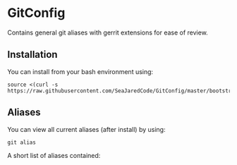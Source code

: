 # GitConfig

Contains general git aliases with gerrit extensions for ease of review.

## Installation
You can install from your bash environment using:

    source <(curl -s https://raw.githubusercontent.com/SeaJaredCode/GitConfig/master/bootstrap.sh)

## Aliases
You can view all current aliases (after install) by using:

    git alias


A short list of aliases contained:


